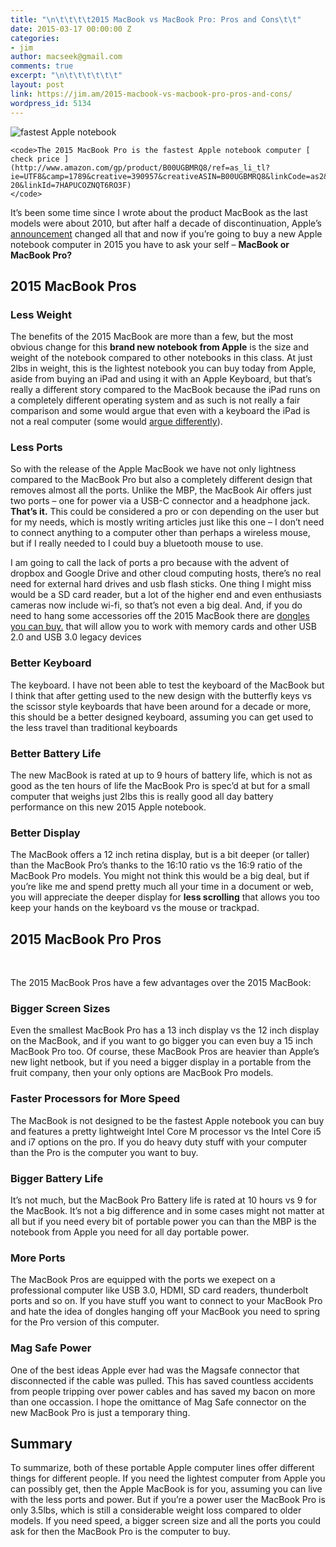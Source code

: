 ```yaml
---
title: "\n\t\t\t\t2015 MacBook vs MacBook Pro: Pros and Cons\t\t"
date: 2015-03-17 00:00:00 Z
categories:
- jim
author: macseek@gmail.com
comments: true
excerpt: "\n\t\t\t\t\t\t"
layout: post
link: https://jim.am/2015-macbook-vs-macbook-pro-pros-and-cons/
wordpress_id: 5134
---
```


![fastest Apple notebook](http://www.jim.am/wp-content/uploads/2015/03/unsplash_523ae1f5502d6_1-300x200.jpg)









    
    <code>The 2015 MacBook Pro is the fastest Apple notebook computer [ check price ](http://www.amazon.com/gp/product/B00UGBMRQ8/ref=as_li_tl?ie=UTF8&camp=1789&creative=390957&creativeASIN=B00UGBMRQ8&linkCode=as2&tag=ramseeker-20&linkId=7HAPUCOZNQT6RO3F)
    </code>










It’s been some time since I wrote about the product MacBook as the last models were about 2010, but after half a decade of discontinuation, Apple’s [announcement](http://www.apple.com/MacBook/) changed all that and now if you’re going to buy a new Apple notebook computer in 2015 you have to ask your self – **MacBook or MacBook Pro?**







## 2015 MacBook Pros




### Less Weight




The benefits of the 2015 MacBook are more than a few, but the most obvious change for this **brand new notebook from Apple** is the size and weight of the notebook compared to other notebooks in this class. At just 2lbs in weight, this is the lightest notebook you can buy today from Apple, aside from buying an iPad and using it with an Apple Keyboard, but that’s really a different story compared to the MacBook because the iPad runs on a completely different operating system and as such is not really a fair comparison and some would argue that even with a keyboard the iPad is not a real computer (some would [argue differently](http://www.macstories.net/stories/ipad-air-2-review-why-the-ipad-became-my-main-computer/)).




### Less Ports




So with the release of the Apple MacBook we have not only lightness compared to the MacBook Pro but also a completely different design that removes almost all the ports. Unlike the MBP, the MacBook Air offers just two ports – one for power via a USB-C connector and a headphone jack. **That’s it.** This could be considered a pro or con depending on the user but for my needs, which is mostly writing articles just like this one – I don’t need to connect anything to a computer other than perhaps a wireless mouse, but if I really needed to I could buy a bluetooth mouse to use.




I am going to call the lack of ports a pro because with the advent of dropbox and Google Drive and other cloud computing hosts, there’s no real need for external hard drives and usb flash sticks. One thing I might miss would be a SD card reader, but a lot of the higher end and even enthusiasts cameras now include wi-fi, so that’s not even a big deal. And, if you do need to hang some accessories off the 2015 MacBook there are [dongles you can buy.](http://www.belkin.com/us/Device/Mac/d/MacBook/) that will allow you to work with memory cards and other USB 2.0 and USB 3.0 legacy devices




### Better Keyboard




The keyboard. I have not been able to test the keyboard of the MacBook but I think that after getting used to the new design with the butterfly keys vs the scissor style keyboards that have been around for a decade or more, this should be a better designed keyboard, assuming you can get used to the less travel than traditional keyboards




### Better Battery Life




The new MacBook is rated at up to 9 hours of battery life, which is not as good as the ten hours of life the MacBook Pro is spec’d at but for a small computer that weighs just 2lbs this is really good all day battery performance on this new 2015 Apple notebook.




### Better Display




The MacBook offers a 12 inch retina display, but is a bit deeper (or taller) than the MacBook Pro’s thanks to the 16:10 ratio vs the 16:9 ratio of the MacBook Pro models. You might not think this would be a big deal, but if you’re like me and spend pretty much all your time in a document or web, you will appreciate the deeper display for **less scrolling** that allows you too keep your hands on the keyboard vs the mouse or trackpad.




## 2015 MacBook Pro Pros




 




The 2015 MacBook Pros have a few advantages over the 2015 MacBook:




### Bigger Screen Sizes




Even the smallest MacBook Pro has a 13 inch display vs the 12 inch display on the MacBook, and if you want to go bigger you can even buy a 15 inch MacBook Pro too. Of course, these MacBook Pros are heavier than Apple’s new light netbook, but if you need a bigger display in a portable from the fruit company, then your only options are MacBook Pro models.




### Faster Processors for More Speed




The MacBook is not designed to be the fastest Apple notebook you can buy and features a pretty lightweight Intel Core M processor vs the Intel Core i5 and i7 options on the pro. If you do heavy duty stuff with your computer than the Pro is the computer you want to buy.




### Bigger Battery Life




It’s not much, but the MacBook Pro Battery life is rated at 10 hours vs 9 for the MacBook. It’s not a big difference and in some cases might not matter at all but if you need every bit of portable power you can than the MBP is the notebook from Apple you need for all day portable power.




### More Ports




The MacBook Pros are equipped with the ports we exepect on a professional computer like USB 3.0, HDMI, SD card readers, thunderbolt ports and so on. If you have stuff you want to connect to your MacBook Pro and hate the idea of dongles hanging off your MacBook you need to spring for the Pro version of this computer.




### Mag Safe Power




One of the best ideas Apple ever had was the Magsafe connector that disconnected if the cable was pulled. This has saved countless accidents from people tripping over power cables and has saved my bacon on more than one occassion. I hope the omittance of Mag Safe connector on the new MacBook Pro is just a temporary thing.




## Summary




To summarize, both of these portable Apple computer lines offer different things for different people. If you need the lightest computer from Apple you can possibly get, then the Apple MacBook is for you, assuming you can live with the less ports and power. But if you’re a power user the MacBook Pro is only 3.5lbs, which is still a considerable weight loss compared to older models. If you need speed, a bigger screen size and all the ports you could ask for then the MacBook Pro is the computer to buy.


		
